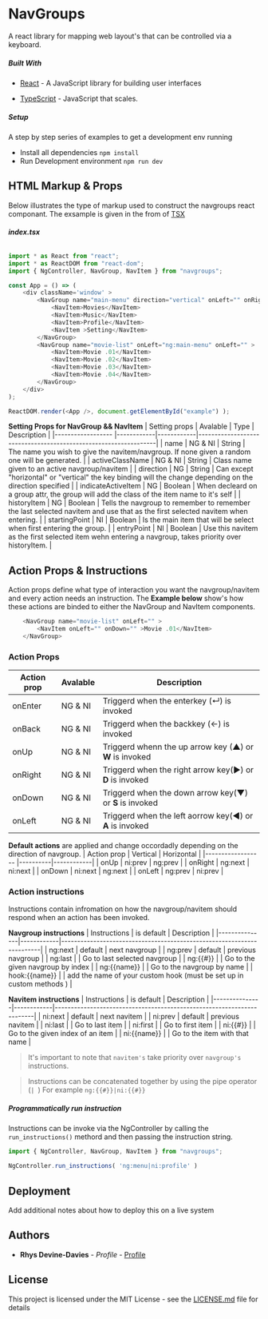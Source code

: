 # NavGroups
A react library for mapping web layout's that can be controlled via a keyboard.

##### Built With
- [React](https://facebook.github.io/react/) - A JavaScript library for building user interfaces
* [TypeScript](https://www.typescriptlang.org/) - JavaScript that scales.

##### Setup
A step by step series of examples to get a development env running
 - Install all dependencies ``` npm install ```
 - Run Development environment ``` npm run dev ```

## HTML Markup & Props
Below illustrates the type of markup used to construct the navgroups react componant. The exsample is given in the from of [TSX](https://www.typescriptlang.org/docs/handbook/react-&-webpack.html)

###### ***index.tsx***
```javascript
import * as React from "react";
import * as ReactDOM from "react-dom";
import { NgController, NavGroup, NavItem } from "navgroups";

const App = () => (
    <div className='window' >
        <NavGroup name="main-menu" direction="vertical" onLeft="" onRight="ng:last"  >
            <NavItem>Movies</NavItem>
            <NavItem>Music</NavItem>
            <NavItem>Profile</NavItem>
            <NavItem >Setting</NavItem>
        </NavGroup>
        <NavGroup name="movie-list" onLeft="ng:main-menu" onLeft="" >
            <NavItem>Movie .01</NavItem>
            <NavItem>Movie .02</NavItem>
            <NavItem>Movie .03</NavItem>
            <NavItem>Movie .04</NavItem>
        </NavGroup>
    </div>
);

ReactDOM.render(<App />, document.getElementById("example") );
```

**Setting Props for NavGroup && NavItem**
| Setting props      | Avalable   | Type       |  Description                                                           |
|------------------  |------------|------------|-----------------------------------------------------------------|
| name               | NG & NI    | String     | The name you wish to give the navitem/navgroup. If none given a random one will be generated. |
| activeClassName    | NG & NI    | String     | Class name given to an active navgroup/navitem |
| direction          | NG         | String     | Can except "horizontal" or "vertical" the key binding will the change depending on the direction specified |
| indicateActiveItem | NG         | Boolean    | When decleard on a group attr, the group will add the class of the item name to it's self |
| historyItem        | NG         | Boolean    | Tells the navgroup to remember to remember the last selected navitem and use that as the first selected navitem when entering. |
| startingPoint      | NI         | Boolean    | Is the main item that will be select when first entering the group. |
| entryPoint         | NI         | Boolean    | Use this navitem as the first selected item wehn entering a navgroup, takes priority over historyItem. |

## Action Props & Instructions
Action props define what type of interaction you want the navgroup/navitem and every action needs an instruction. The **Example below** show's how these actions are binded to either the NavGroup and NavItem components.

```javascript
    <NavGroup name="movie-list" onLeft="" >
        <NavItem onLeft="" onDown="" >Movie .01</NavItem>
    </NavGroup>
```

### Action Props

| Action prop       | Avalable | Description                                                           |
|------------------ |----------|-----------------------------------------------------------------------|
| onEnter           | NG & NI  | Triggerd when the enterkey (↵) is invoked                             |
| onBack            | NG & NI  | Triggerd when the backkey (←) is invoked                              |
| onUp              | NG & NI  | Triggerd whenn the up arrow key (▲) or **W** is invoked               |
| onRight           | NG & NI  | Triggerd when the right arrow key(►) or **D** is invoked              |
| onDown            | NG & NI  | Triggerd when the down arrow key(▼) or **S** is invoked               |
| onLeft            | NG & NI  | Triggerd when the left aorrow key(◄) or **A**  is invoked             |

**Default actions** are applied and change occordadly depending on the direction of navgroup.
| Action prop       | Vertical | Horizontal |
|------------------ |----------|------------|
| onUp              | ni:prev  | ng:prev    |
| onRight           | ng:next  | ni:next    |
| onDown            | ni:next  | ng:next    |
| onLeft            | ng:prev  | ni:prev    |

### Action instructions
Instructions contain infromation on how the navgroup/navitem should respond when an action has been invoked.

**Navgroup instructions**
| Instructions  | is default | Description                                                           |
|---------------|------------|-----------------------------------------------------------------------|
| ng:next       | default    | next navgroup                                                         |
| ng:prev       | default    | previous navgroup                                                     |
| ng:last       |            | Go to last selected navgroup                                          |
| ng:{{#}}      |            | Go to the given navgroup by index                                     |
| ng:{{name}}   |            | Go to the navgroup by name                                            |
| hook:{{name}} |            | add the name of your custom hook (must be set up in custom methods  ) |

**Navitem instructions**
| Instructions  | is default | Description                                                           |
|---------------|------------|-----------------------------------------------------------------------|
| ni:next       | default    | next navitem                                                          |
| ni:prev       | default    | previous navitem                                                      |
| ni:last       |            | Go to last item                                                       |
| ni:first      |            | Go to first item                                                      |
| ni:{{#}}      |            | Go to the given index of an item                                      |
| ni:{{name}}   |            | Go to the item with that name                                         |

> It's important to note that `navitem's` take priority over `navgroup's` instructions.

> Instructions can be concatenated together by using the pipe operator  (```| ```)
For example ```ng:{{#}}|ni:{{#}} ```

##### Programmatically run instruction
Instructions can be invoke via the NgController by calling the `run_instructions()` methord and then passing the instruction string.
```javascript
import { NgController, NavGroup, NavItem } from "navgroups";

NgController.run_instructions( 'ng:menu|ni:profile' )
```

## Deployment
Add additional notes about how to deploy this on a live system

## Authors
* **Rhys Devine-Davies** - *Profile* - [Profile](http://www.mrdevinedavies.co.uk)

## License
This project is licensed under the MIT License - see the [LICENSE.md](LICENSE.md) file for details